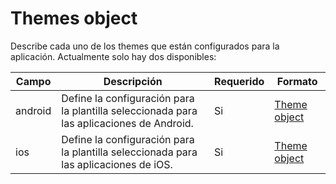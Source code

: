 # Themes object

Describe cada uno de los themes que están configurados para la aplicación. Actualmente solo hay dos disponibles:

| Campo   | Descripción                                                                             | Requerido | Formato       |
| ------- | --------------------------------------------------------------------------------------- | --------- | ------------- |
| android | Define la configuración para la plantilla seleccionada para las aplicaciones de Android. | Si        | [Theme object](spanish/objects/theme-object.md) |
| ios | Define la configuración para la plantilla seleccionada para las aplicaciones de iOS. | Si        | [Theme object](spanish/objects/theme-object.md) |
